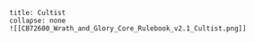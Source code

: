 ```ad-GM_Note
title: Cultist
collapse: none
![[CB72600_Wrath_and_Glory_Core_Rulebook_v2.1_Cultist.png]]
```
